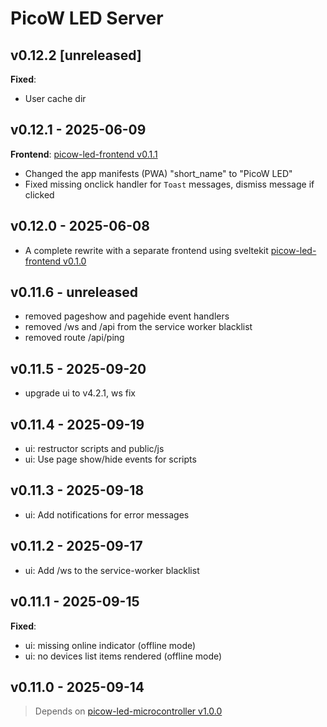 # PicoW LED Server

## v0.12.2 [unreleased]

**Fixed**:

- User cache dir

## v0.12.1 - 2025-06-09

**Frontend**: [picow-led-frontend v0.1.1](https://github.com/knackwurstking/picow-led-frontend/tree/v0.1.1)

- Changed the app manifests (PWA) "short_name" to "PicoW LED"
- Fixed missing onclick handler for `Toast` messages, dismiss message if clicked

## v0.12.0 - 2025-06-08

- A complete rewrite with a separate frontend using sveltekit [picow-led-frontend v0.1.0](https://github.com/knackwurstking/picow-led-frontend/tree/v0.1.0)

## v0.11.6 - unreleased

- removed pageshow and pagehide event handlers
- removed /ws and /api from the service worker blacklist
- removed route /api/ping

## v0.11.5 - 2025-09-20

- upgrade ui to v4.2.1, ws fix

## v0.11.4 - 2025-09-19

- ui: restructor scripts and public/js
- ui: Use page show/hide events for scripts

## v0.11.3 - 2025-09-18

- ui: Add notifications for error messages

## v0.11.2 - 2025-09-17

- ui: Add /ws to the service-worker blacklist

## v0.11.1 - 2025-09-15

**Fixed**:

- ui: missing online indicator (offline mode)
- ui: no devices list items rendered (offline mode)

## v0.11.0 - 2025-09-14

> Depends on [picow-led-microcontroller v1.0.0](https://github.com/knackwurstking/picow-led-microcontroller#v1.0.0)
